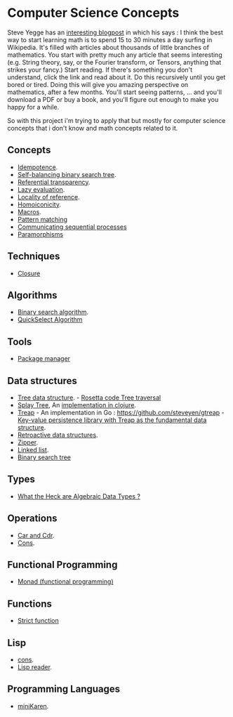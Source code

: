 
# Computer Science Concepts

Steve Yegge has an [interesting blogpost](http://steve-yegge.blogspot.in/2006/03/math-for-programmers.html) in which his says :
I think the best way to start learning math is to spend 15 to 30 minutes a day surfing in Wikipedia. It's filled with articles about thousands of little branches of mathematics. You start with pretty much any article that seems interesting (e.g. String theory, say, or the Fourier transform, or Tensors, anything that strikes your fancy.) Start reading. If there's something you don't understand, click the link and read about it. Do this recursively until you get bored or tired.
Doing this will give you amazing perspective on mathematics, after a few months. You'll start seeing patterns, ... and you'll download a PDF or buy a book, and you'll figure out enough to make you happy for a while.

So with this project i'm trying to apply that but mostly for computer science concepts that i don't know and math concepts related to it.


## Concepts
* [Idempotence](https://en.wikipedia.org/wiki/Idempotence).
* [Self-balancing binary search tree](https://en.wikipedia.org/wiki/Self-balancing_binary_search_tree).    
* [Referential transparency](https://en.wikipedia.org/wiki/Referential_transparency).
* [Lazy evaluation](https://en.wikipedia.org/wiki/Lazy_evaluation).
* [Locality of reference](https://en.wikipedia.org/wiki/Locality_of_reference).
* [Homoiconicity](https://en.wikipedia.org/wiki/Homoiconicity).
* [Macros](https://en.wikipedia.org/wiki/Macro_(computer_science)).
* [Pattern matching](Https://en.wikipedia.org/wiki/Pattern_matching)
* [Communicating sequential processes](https://en.wikipedia.org/wiki/Communicating_sequential_processes)
* [Paramorphisms](http://stackoverflow.com/questions/13317242/what-are-paramorphisms)

## Techniques
* [Closure](https://en.wikipedia.org/wiki/Closure_(computer_programming))

## Algorithms
* [Binary search algorithm](https://en.wikipedia.org/wiki/Binary_search_algorithm).
* [QuickSelect Algorithm](https://en.wikipedia.org/wiki/Quickselect)

## Tools
* [Package manager](https://en.wikipedia.org/wiki/Package_manager)

## Data structures
* [Tree data structure](https://en.wikipedia.org/wiki/Tree_(data_structure)).
      - [Rosetta code Tree traversal](http://rosettacode.org/wiki/Tree_traversal)
* [Splay Tree](https://en.wikipedia.org/wiki/Splay_tree), An [implementation in  clojure](https://github.com/mathsaey/Clojure-Cache/blob/master/src/splay_tree.clj).
* [Treap](https://en.wikipedia.org/wiki/Treap)
      - An implementation in Go : https://github.com/steveyen/gtreap
      - [Key-value persistence library with Treap as the fundamental data structure](https://github.com/steveyen/gkvlite).
* [Retroactive data structures](https://en.wikipedia.org/wiki/Retroactive_data_structures).
* [Zipper](https://en.wikipedia.org/wiki/Zipper_(data_structure)).
* [Linked list](https://en.wikipedia.org/wiki/Linked_list).
* [Binary search tree](https://en.wikipedia.org/wiki/Binary_search_tree)

## Types
* [What the Heck are Algebraic Data Types ? ](http://merrigrove.blogspot.fr/2011/12/another-introduction-to-algebraic-data.html)

## Operations
* [Car and Cdr](https://en.wikipedia.org/wiki/CAR_and_CDR).
* [Cons](https://en.wikipedia.org/wiki/Cons).

## Functional Programming
* [Monad (functional programming)](https://en.wikipedia.org/wiki/Monad_(functional_programming))

## Functions
* [Strict function](https://en.wikipedia.org/wiki/Strict_function)

## Lisp
* [cons](https://en.wikipedia.org/wiki/Cons).
* [Lisp reader](https://en.wikipedia.org/wiki/Lisp_reader).

## Programming Languages
* [miniKaren](https://en.wikipedia.org/wiki/MiniKanren).
